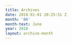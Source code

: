 ```yaml
---
title: Archives
date: 2018-01-01 20:25:51 Z
month: '06'
month-text: June
year: 2018
layout: archive-month
---
```


